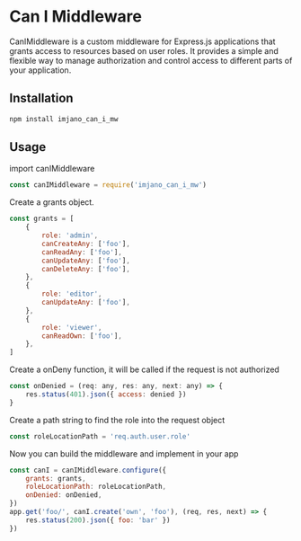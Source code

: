 # Can I Middleware

CanIMiddleware is a custom middleware for Express.js applications
that grants access to resources based on user roles.
It provides a simple and flexible way to manage authorization
and control access to different parts of your application.

## Installation

```bash
npm install imjano_can_i_mw
```

## Usage

import canIMiddleware

```javascript
const canIMiddleware = require('imjano_can_i_mw')
```

Create a grants object.

```javascript
const grants = [
	{
		role: 'admin',
		canCreateAny: ['foo'],
		canReadAny: ['foo'],
		canUpdateAny: ['foo'],
		canDeleteAny: ['foo'],
	},
	{
		role: 'editor',
		canUpdateAny: ['foo'],
	},
	{
		role: 'viewer',
		canReadOwn: ['foo'],
	},
]
```

Create a onDeny function, it will be called if the request is not authorized

```javascript
const onDenied = (req: any, res: any, next: any) => {
	res.status(401).json({ access: denied })
}
```

Create a path string to find the role into the request object

```javascript
const roleLocationPath = 'req.auth.user.role'
```

Now you can build the middleware and implement in your app

```javascript
const canI = canIMiddleware.configure({
	grants: grants,
	roleLocationPath: roleLocationPath,
	onDenied: onDenied,
})
app.get('foo/', canI.create('own', 'foo'), (req, res, next) => {
	res.status(200).json({ foo: 'bar' })
})
```
